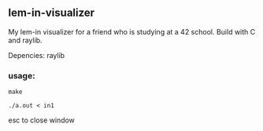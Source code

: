 ## lem-in-visualizer
My lem-in visualizer for a friend who is studying at a 42 school. Build with C and raylib.

Depencies: raylib
### usage:
`make`

`./a.out < in1`

esc to close window
